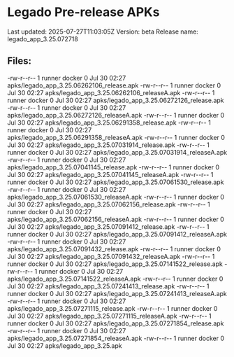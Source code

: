 # Legado Pre-release APKs
Last updated: 2025-07-27T11:03:05Z
Version: beta
Release name: legado_app_3.25.072718
## Files:
-rw-r--r-- 1 runner docker 0 Jul 30 02:27 apks/legado_app_3.25.06262106_release.apk
-rw-r--r-- 1 runner docker 0 Jul 30 02:27 apks/legado_app_3.25.06262106_releaseA.apk
-rw-r--r-- 1 runner docker 0 Jul 30 02:27 apks/legado_app_3.25.06272126_release.apk
-rw-r--r-- 1 runner docker 0 Jul 30 02:27 apks/legado_app_3.25.06272126_releaseA.apk
-rw-r--r-- 1 runner docker 0 Jul 30 02:27 apks/legado_app_3.25.06291358_release.apk
-rw-r--r-- 1 runner docker 0 Jul 30 02:27 apks/legado_app_3.25.06291358_releaseA.apk
-rw-r--r-- 1 runner docker 0 Jul 30 02:27 apks/legado_app_3.25.07031914_release.apk
-rw-r--r-- 1 runner docker 0 Jul 30 02:27 apks/legado_app_3.25.07031914_releaseA.apk
-rw-r--r-- 1 runner docker 0 Jul 30 02:27 apks/legado_app_3.25.07041145_release.apk
-rw-r--r-- 1 runner docker 0 Jul 30 02:27 apks/legado_app_3.25.07041145_releaseA.apk
-rw-r--r-- 1 runner docker 0 Jul 30 02:27 apks/legado_app_3.25.07061530_release.apk
-rw-r--r-- 1 runner docker 0 Jul 30 02:27 apks/legado_app_3.25.07061530_releaseA.apk
-rw-r--r-- 1 runner docker 0 Jul 30 02:27 apks/legado_app_3.25.07062156_release.apk
-rw-r--r-- 1 runner docker 0 Jul 30 02:27 apks/legado_app_3.25.07062156_releaseA.apk
-rw-r--r-- 1 runner docker 0 Jul 30 02:27 apks/legado_app_3.25.07091412_release.apk
-rw-r--r-- 1 runner docker 0 Jul 30 02:27 apks/legado_app_3.25.07091412_releaseA.apk
-rw-r--r-- 1 runner docker 0 Jul 30 02:27 apks/legado_app_3.25.07091432_release.apk
-rw-r--r-- 1 runner docker 0 Jul 30 02:27 apks/legado_app_3.25.07091432_releaseA.apk
-rw-r--r-- 1 runner docker 0 Jul 30 02:27 apks/legado_app_3.25.07141522_release.apk
-rw-r--r-- 1 runner docker 0 Jul 30 02:27 apks/legado_app_3.25.07141522_releaseA.apk
-rw-r--r-- 1 runner docker 0 Jul 30 02:27 apks/legado_app_3.25.07241413_release.apk
-rw-r--r-- 1 runner docker 0 Jul 30 02:27 apks/legado_app_3.25.07241413_releaseA.apk
-rw-r--r-- 1 runner docker 0 Jul 30 02:27 apks/legado_app_3.25.07271115_release.apk
-rw-r--r-- 1 runner docker 0 Jul 30 02:27 apks/legado_app_3.25.07271115_releaseA.apk
-rw-r--r-- 1 runner docker 0 Jul 30 02:27 apks/legado_app_3.25.07271854_release.apk
-rw-r--r-- 1 runner docker 0 Jul 30 02:27 apks/legado_app_3.25.07271854_releaseA.apk
-rw-r--r-- 1 runner docker 0 Jul 30 02:27 apks/legado_app_3.25.apk
